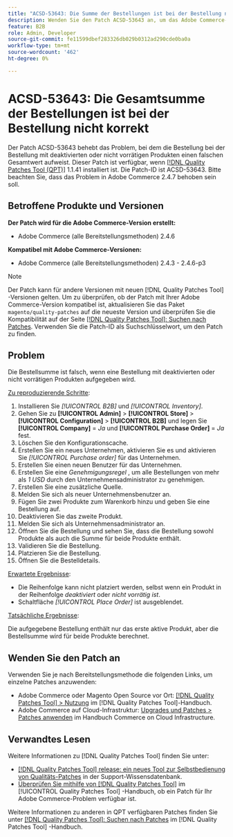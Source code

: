 ```yaml
---
title: "ACSD-53643: Die Summe der Bestellungen ist bei der Bestellung nicht korrekt."
description: Wenden Sie den Patch ACSD-53643 an, um das Adobe Commerce-Problem zu beheben, bei dem die Bestellung bei der Bestellung mit deaktivierten oder nicht vorrätigen Produkten einen falschen Gesamtwert aufweist.
feature: B2B
role: Admin, Developer
source-git-commit: fe11599dbef283326db029b0312ad290cde0ba0a
workflow-type: tm+mt
source-wordcount: '462'
ht-degree: 0%

---
```


# ACSD-53643: Die Gesamtsumme der Bestellungen ist bei der Bestellung nicht korrekt

Der Patch ACSD-53643 behebt das Problem, bei dem die Bestellung bei der Bestellung mit deaktivierten oder nicht vorrätigen Produkten einen falschen Gesamtwert aufweist. Dieser Patch ist verfügbar, wenn [[!DNL Quality Patches Tool (QPT)]](https://experienceleague.adobe.com/en/docs/commerce-knowledge-base/kb/announcements/commerce-announcements/magento-quality-patches-released-new-tool-to-self-serve-quality-patches) 1.1.41 installiert ist. Die Patch-ID ist ACSD-53643. Bitte beachten Sie, dass das Problem in Adobe Commerce 2.4.7 behoben sein soll.

## Betroffene Produkte und Versionen

**Der Patch wird für die Adobe Commerce-Version erstellt:**

* Adobe Commerce (alle Bereitstellungsmethoden) 2.4.6

**Kompatibel mit Adobe Commerce-Versionen:**

* Adobe Commerce (alle Bereitstellungsmethoden) 2.4.3 - 2.4.6-p3

>[!NOTE]
>
>Der Patch kann für andere Versionen mit neuen [!DNL Quality Patches Tool] -Versionen gelten. Um zu überprüfen, ob der Patch mit Ihrer Adobe Commerce-Version kompatibel ist, aktualisieren Sie das Paket `magento/quality-patches` auf die neueste Version und überprüfen Sie die Kompatibilität auf der Seite [[!DNL Quality Patches Tool]: Suchen nach Patches](https://experienceleague.adobe.com/tools/commerce-quality-patches/index.html). Verwenden Sie die Patch-ID als Suchschlüsselwort, um den Patch zu finden.

## Problem

Die Bestellsumme ist falsch, wenn eine Bestellung mit deaktivierten oder nicht vorrätigen Produkten aufgegeben wird.

<u>Zu reproduzierende Schritte</u>:

1. Installieren Sie *[!UICONTROL B2B]* und *[!UICONTROL Inventory]*.
1. Gehen Sie zu **[!UICONTROL Admin]** > **[!UICONTROL Store]** > **[!UICONTROL Configuration]** > **[!UICONTROL B2B]** und legen Sie **[!UICONTROL Company]** = *Ja* und **[!UICONTROL Purchase Order]** = *Ja* fest.
1. Löschen Sie den Konfigurationscache.
1. Erstellen Sie ein neues Unternehmen, aktivieren Sie es und aktivieren Sie *[!UICONTROL Purchase order]* für das Unternehmen.
1. Erstellen Sie einen neuen Benutzer für das Unternehmen.
1. Erstellen Sie eine *Genehmigungsregel* , um alle Bestellungen von mehr als *1 USD* durch den Unternehmensadministrator zu genehmigen.
1. Erstellen Sie eine zusätzliche Quelle.
1. Melden Sie sich als neuer Unternehmensbenutzer an.
1. Fügen Sie zwei Produkte zum Warenkorb hinzu und geben Sie eine Bestellung auf.
1. Deaktivieren Sie das zweite Produkt.
1. Melden Sie sich als Unternehmensadministrator an.
1. Öffnen Sie die Bestellung und sehen Sie, dass die Bestellung sowohl Produkte als auch die Summe für beide Produkte enthält.
1. Validieren Sie die Bestellung.
1. Platzieren Sie die Bestellung.
1. Öffnen Sie die Bestelldetails.

<u>Erwartete Ergebnisse</u>:

* Die Reihenfolge kann nicht platziert werden, selbst wenn ein Produkt in der Reihenfolge *deaktiviert* oder *nicht vorrätig ist*.
* Schaltfläche *[!UICONTROL Place Order]* ist ausgeblendet.

<u>Tatsächliche Ergebnisse</u>:

Die aufgegebene Bestellung enthält nur das erste aktive Produkt, aber die Bestellsumme wird für beide Produkte berechnet.

## Wenden Sie den Patch an

Verwenden Sie je nach Bereitstellungsmethode die folgenden Links, um einzelne Patches anzuwenden:

* Adobe Commerce oder Magento Open Source vor Ort: [[!DNL Quality Patches Tool] > Nutzung](/help/tools/quality-patches-tool/usage.md) im [!DNL Quality Patches Tool]-Handbuch.
* Adobe Commerce auf Cloud-Infrastruktur: [Upgrades und Patches > Patches anwenden](https://experienceleague.adobe.com/docs/commerce-cloud-service/user-guide/develop/upgrade/apply-patches.html) im Handbuch Commerce on Cloud Infrastructure.

## Verwandtes Lesen

Weitere Informationen zu [!DNL Quality Patches Tool] finden Sie unter:

* [[!DNL Quality Patches Tool] release: ein neues Tool zur Selbstbedienung von Qualitäts-Patches](https://experienceleague.adobe.com/en/docs/commerce-knowledge-base/kb/announcements/commerce-announcements/magento-quality-patches-released-new-tool-to-self-serve-quality-patches) in der Support-Wissensdatenbank.
* [Überprüfen Sie mithilfe von  [!DNL Quality Patches Tool]](/help/tools/quality-patches-tool/patches-available-in-qpt/check-patch-for-magento-issue-with-magento-quality-patches.md) im [!UICONTROL Quality Patches Tool] -Handbuch, ob ein Patch für Ihr Adobe Commerce-Problem verfügbar ist.


Weitere Informationen zu anderen in QPT verfügbaren Patches finden Sie unter [[!DNL Quality Patches Tool]: Suchen nach Patches](https://experienceleague.adobe.com/tools/commerce-quality-patches/index.html) im [!DNL Quality Patches Tool] -Handbuch.
